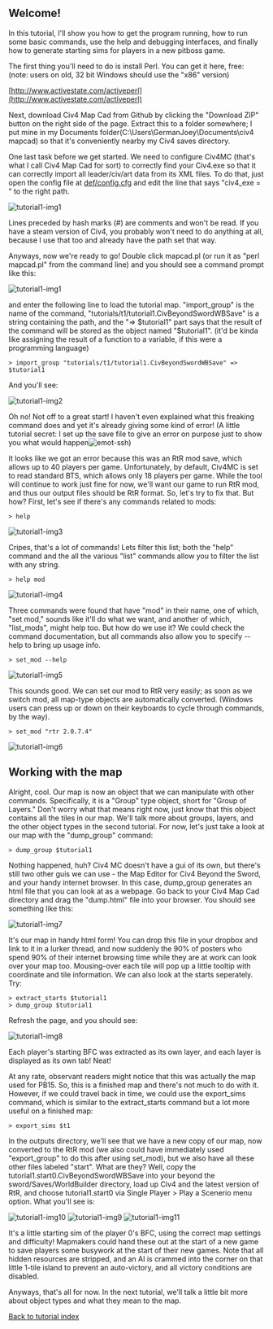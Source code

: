 ## Welcome!

In this tutorial, I'll show you how to get the program running, how to run some basic commands, use the help and debugging interfaces, and finally how to generate starting sims for players in a new pitboss game.

The first thing you'll need to do is install Perl. You can get it here, free: (note: users on old, 32 bit Windows should use the "x86" version)

[http://www.activestate.com/activeperl](http://www.activestate.com/activeperl)

Next, download Civ4 Map Cad from Github by clicking the "Download ZIP" button on the right side of the page. Extract this to a folder somewhere; I put mine in my Documents folder(C:\Users\GermanJoey\Documents\civ4 mapcad) so that it's conveniently nearby my Civ4 saves directory.

One last task before we get started. We need to configure Civ4MC (that's what I call Civ4 Map Cad for sort) to correctly find your Civ4.exe so that it can correctly import all leader/civ/art data from its XML files. To do that, just open the config file at [def/config.cfg](../def/config.cfg) and edit the line that says "civ4_exe = " to the right path.

![tutorial1-img1](t1/i1b.png)

Lines preceded by hash marks (#) are comments and won't be read. If you have a steam version of Civ4, you probably won't need to do anything at all, because I use that too and already have the path set that way.

Anyways, now we're ready to go! Double click mapcad.pl (or run it as "perl mapcad.pl" from the command line) and you should see a command prompt like this:

![tutorial1-img1](t1/i1.png)

and enter the following line to load the tutorial map. "import_group" is the name of the command, "tutorials/t1/tutorial1.CivBeyondSwordWBSave" is a string containing the path, and the "=> $tutorial1" part says that the result of the command will be stored as the object named "$tutorial1". (it'd be kinda like assigning the result of a function to a variable, if this were a programming language)

    > import_group "tutorials/t1/tutorial1.CivBeyondSwordWBSave" => $tutorial1

And you'll see:

![tutorial1-img2](t1/i2.png)

Oh no! Not off to a great start! I haven't even explained what this freaking command does and yet it's already giving some kind of error! (A little tutorial secret: I set up the save file to give an error on purpose just to show you what would happen![emot-ssh](t1/emot-ssh.gif))

It looks like we got an error because this was an RtR mod save, which allows up to 40 players per game. Unfortunately, by default, Civ4MC is set to read standard BTS, which allows only 18 players per game. While the tool will continue to work just fine for now, we'll want our game to run RtR mod, and thus our output files should be RtR format. So, let's try to fix that. But how? First, let's see if there's any commands related to mods:

    > help

![tutorial1-img3](t1/i3.png)

Cripes, that's a lot of commands! Lets filter this list; both the "help" command and the all the various "list" commands allow you to filter the list with any string.

    > help mod

![tutorial1-img4](t1/i4.png)

Three commands were found that have "mod" in their name, one of which, "set mod," sounds like it'll do what we want, and another of which, "list_mods", might help too. But how do we use it? We could check the command documentation, but all commands also allow you to specify --help to bring up usage info.

    > set_mod --help

![tutorial1-img5](t1/i5.png)

This sounds good. We can set our mod to RtR very easily; as soon as we switch mod, all map-type objects are automatically converted. (Windows users can press up or down on their keyboards to cycle through commands, by the way).

    > set_mod "rtr 2.0.7.4"
    
![tutorial1-img6](t1/i6.png)

## Working with the map

Alright, cool. Our map is now an object that we can manipulate with other commands. Specifically, it is a "Group" type object, short for "Group of Layers." Don't worry what that means right now, just know that this object contains all the tiles in our map. We'll talk more about groups, layers, and the other object types in the second tutorial. For now, let's just take a look at our map with the "dump_group" command:

    > dump_group $tutorial1

Nothing happened, huh? Civ4 MC doesn't have a gui of its own, but there's still two other guis we can use - the Map Editor for Civ4 Beyond the Sword, and your handy internet browser. In this case, dump_group generates an html file that you can look at as a webpage. Go back to your Civ4 Map Cad directory and drag the "dump.html" file into your browser. You should see something like this:

![tutorial1-img7](t1/i7.png)

It's our map in handy html form! You can drop this file in your dropbox and link to it in a lurker thread, and now suddenly the 90% of posters who spend 90% of their internet browsing time while they are at work can look over your map too. Mousing-over each tile will pop up a little tooltip with coordinate and tile information. We can also look at the starts seperately. Try:

    > extract_starts $tutorial1
    > dump_group $tutorial1

Refresh the page, and you should see: 

![tutorial1-img8](t1/i8.png)

Each player's starting BFC was extracted as its own layer, and each layer is displayed as its own tab! Neat!
    
At any rate, observant readers might notice that this was actually the map used for PB15. So, this is a finished map and there's not much to do with it. However, if we could travel back in time, we could use the export_sims command, which is similar to the extract_starts command but a lot more useful on a finished map:

    > export_sims $t1
    
In the outputs directory, we'll see that we have a new copy of our map, now converted to the RtR mod (we also could have immediately used "export_group" to do this after using set_mod), but we also have all these other files labeled "start". What are they? Well, copy the tutorial1.start0.CivBeyondSwordWBSave into your beyond the sword/Saves/WorldBuilder directory, load up Civ4 and the latest version of RtR, and choose tutorial1.start0 via Single Player > Play a Scenerio menu option. What you'll see is:

![tutorial1-img10](t1/i10.png)
![tutorial1-img9](t1/i9.png)
![tutorial1-img11](t1/i11.png)

It's a little starting sim of the player 0's BFC, using the correct map settings and difficulty! Mapmakers could hand these out at the start of a new game to save players some busywork at the start of their new games. Note that all hidden resources are stripped, and an AI is crammed into the corner on that little 1-tile island to prevent an auto-victory, and all victory conditions are disabled.

Anyways, that's all for now. In the next tutorial, we'll talk a little bit more about object types and what they mean to the map.

[Back to tutorial index](Readme.md)